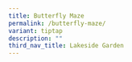 ```yaml
---
title: Butterfly Maze
permalink: /butterfly-maze/
variant: tiptap
description: ""
third_nav_title: Lakeside Garden
---
```

